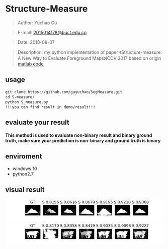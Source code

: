 # Structure-Measure

> Author: Yuchao Gu

> E-mail: 2015014178@buct.edu.cn

> Date: 2018-08-07

> Description: my python implementation of paper 《Structure-measure: A New Way to Evaluate Foreground Maps》ICCV 2017 based on origin [matlab code](https://github.com/DengPingFan/S-measure)

## usage
	git clone https://github.com/guyuchao/SegMeasure.git
	cd S-measure/
	python S_measure.py
	!!!you can find result in demo/result!!!
	
## evaluate your result
#### This method is used to evaluate non-binary result and binary ground truth, make sure your prediction is non-binary and ground truth is binary

## enviroment
* windows 10
* python2.7

## visual result
![](demo/result/0021.png)
![](./demo/result/846.png)
